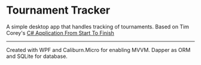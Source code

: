 # Tournament Tracker
A simple desktop app that handles tracking of tournaments.
Based on Tim Corey's [C# Application From Start To Finish](https://www.youtube.com/watch?v=HalXZUHfKLA&list=PLLWMQd6PeGY3t63w-8MMIjIyYS7MsFcCi)

---

Created with WPF and Caliburn.Micro for enabling MVVM.
Dapper as ORM and SQLite for database.
